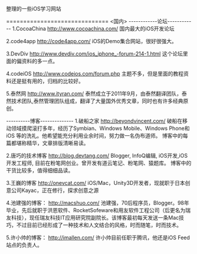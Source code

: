 整理的一些iOS学习网站

==============================
<国内>
------------论坛------------
1.CocoaChina  	 http://www.cocoachina.com/
	国内最大的iOS开发论坛

2.code4app		 http://code4app.com/
	iOS的Demo集合网站，很好很强大。

3.DevDiv   	  	 http://www.devdiv.com/ios_iphone_-forum-214-1.html
	这个论坛里面的偏资料的多一点。

4.codeiOS   	 http://www.codeios.com/forum.php
	主题不多，但是里面的教程资料还是挺有用的，归档的比较好。

5.泰然网			 http://www.ityran.com/
	泰然成立于2011年9月，由泰然翻译团队，泰然技术团队,泰然管理团队组成，翻译了大量国外优秀文章，同时也有许多经典原创。




----------博客--------------
1.破船之家   		http://beyondvincent.com/
	破船在移动领域摸爬滚打多年，经历了Symbian、Windows Mobile、Windows Phone和 iOS 等的洗礼。他希望能充分利用业余时间，努力做一名伪布道师。
	博客中的每篇都堪称精华，文章排版清晰易读。

2.唐巧的技术博客  http://blog.devtang.com/
	Blogger, InfoQ编辑, iOS开发,iOS开发工程师, 目前在粉笔网创业。曾开发有道云笔记、粉笔网、猿题库。
	博客中的干货比较多，值得细细品读。

3.王巍的博客  	http://onevcat.com/
	iOS/Mac，Unity3D开发者，现就职于日本创意公司Kayac，正在修行，探求创意之源

4.池建强的博客：  http://macshuo.com/
	池建强，70后程序员，Blogger。98年毕业，先后就职于洪恩软件、RocketSofeware和用友软件工程公司（后更名为瑞友科技），现任瑞友科技IT应用研究院副院长。该博客最初每天发送一条Mac技巧，不过目前已经形成了一种技术和人文结合的风格，时而随笔，时而技术。

5.许小帅的博客：	http://imallen.com/
	许小帅目前任职于腾讯，他还是iOS Feed站点的负责人。

